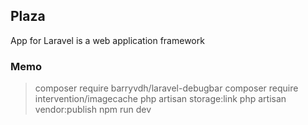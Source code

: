 
## Plaza

App for Laravel is a web application framework


### Memo
> composer require barryvdh/laravel-debugbar
> composer require intervention/imagecache
> php artisan storage:link
> php artisan vendor:publish
> npm run dev